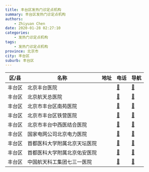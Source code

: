 ```yaml
---
title: 丰台区发热门诊定点机构
summary: 丰台区发热门诊定点机构
authors: 
    - Zhiyuan Chen
date: 2020-01-28 02:27:10
categories: 
    - 发热门诊定点机构
tags: 
    - 发热门诊定点机构
province: 北京市
city: 丰台区
suburb: 丰台区
---
```


|  区/县  |  名称  |  地址  |  电话  |  导航  |
|------|-------|------|------|------|
|  丰台区  |  北京丰台医院  |    |  [🧭](https://ditu.amap.com/search?query=北京丰台医院)  |  [🧭](https://ditu.amap.com/search?query=北京丰台医院)  
|  丰台区  |  北京航天总医院  |    |  [🧭](https://ditu.amap.com/search?query=北京航天总医院)  |  [🧭](https://ditu.amap.com/search?query=北京航天总医院)  
|  丰台区  |  北京市丰台区南苑医院  |    |  [🧭](https://ditu.amap.com/search?query=北京市丰台区南苑医院)  |  [🧭](https://ditu.amap.com/search?query=北京市丰台区南苑医院)  
|  丰台区  |  北京市丰台区铁营医院  |    |  [🧭](https://ditu.amap.com/search?query=北京市丰台区铁营医院)  |  [🧭](https://ditu.amap.com/search?query=北京市丰台区铁营医院)  
|  丰台区  |  北京市丰台中西医结合医院  |    |  [🧭](https://ditu.amap.com/search?query=北京市丰台中西医结合医院)  |  [🧭](https://ditu.amap.com/search?query=北京市丰台中西医结合医院)  
|  丰台区  |  国家电网公司北京电力医院  |    |  [🧭](https://ditu.amap.com/search?query=国家电网公司北京电力医院)  |  [🧭](https://ditu.amap.com/search?query=国家电网公司北京电力医院)  
|  丰台区  |  首都医科大学附属北京天坛医院  |    |  [🧭](https://ditu.amap.com/search?query=首都医科大学附属北京天坛医院)  |  [🧭](https://ditu.amap.com/search?query=首都医科大学附属北京天坛医院)  
|  丰台区  |  首都医科大学附属北京佑安医院  |    |  [🧭](https://ditu.amap.com/search?query=首都医科大学附属北京佑安医院)  |  [🧭](https://ditu.amap.com/search?query=首都医科大学附属北京佑安医院)  
|  丰台区  |  中国航天科工集团七三一医院  |    |  [🧭](https://ditu.amap.com/search?query=中国航天科工集团七三一医院)  |  [🧭](https://ditu.amap.com/search?query=中国航天科工集团七三一医院)  

